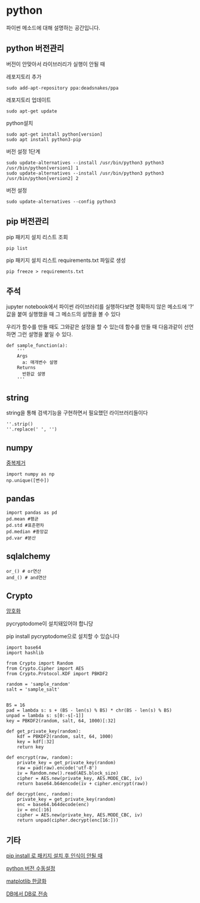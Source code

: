 # python
파이썬 메소드에 대해 설명하는 공간입니다.

## python 버전관리
버전이 안맞아서 라이브러리가 실행이 안될 때

레포지토리 추가

    sudo add-apt-repository ppa:deadsnakes/ppa
레포지토리 업데이트

    sudo apt-get update
python설치

    sudo apt-get install python[version]
    sudo apt install python3-pip
버전 설정 1단계

    sudo update-alternatives --install /usr/bin/python3 python3 /usr/bin/python[version1] 1
    sudo update-alternatives --install /usr/bin/python3 python3 /usr/bin/python[version2] 2
버전 설정
    
    sudo update-alternatives --config python3

## pip 버전관리

pip 패키지 설치 리스트 조회

    pip list

pip 패키지 설치 리스트 requirements.txt 파일로 생성

    pip freeze > requirements.txt

## 주석

jupyter notebook에서 파이썬 라이브러리를 실행하다보면 정확하지 않은 메소드에 '?' 값을 붙여 실행했을 때 그 메소드의 설명을 볼 수 있다

우리가 함수를 만들 때도 그와같은 설정을 할 수 있는데 함수를 만들 때 다음과같이 선언하면 그런 설명을 붙일 수 있다.

    def sample_function(a):
        '''
        Args
          a: 매개변수 설명
        Returns
          반환값 설명
        '''

## string
string을 통해 검색기능을 구현하면서 필요했던 라이브러리들이다

    ''.strip()
    ''.replace(' ', '')

## numpy

[중복제거](https://github.com/bigstones/python/blob/master/code/numpy/%EC%A4%91%EB%B3%B5%EC%A0%9C%EA%B1%B0.py)
    
    import numpy as np
    np.unique([변수])
    
## pandas

    import pandas as pd
    pd.mean #평균
    pd.std #표준편차
    pd.median #중앙값
    pd.var #분산

## sqlalchemy

    or_() # or연산
    and_() # and연산

## Crypto

[암호화](https://github.com/bigstones/python/blob/master/%5B99%5D%EB%82%B4%EB%B6%80_pycryptodome.py)

pycryptodome이 설치돼있어야 합니당

pip install pycryptodome으로 설치할 수 있습니다

    import base64
    import hashlib

    from Crypto import Random 
    from Crypto.Cipher import AES
    from Crypto.Protocol.KDF import PBKDF2

    random = 'sample_random'
    salt = 'sample_salt'


    BS = 16
    pad = lambda s: s + (BS - len(s) % BS) * chr(BS - len(s) % BS)
    unpad = lambda s: s[0:-s[-1]]
    key = PBKDF2(random, salt, 64, 1000)[:32]

    def get_private_key(random):
        kdf = PBKDF2(random, salt, 64, 1000)
        key = kdf[:32]
        return key

    def encrypt(raw, random):
        private_key = get_private_key(random)
        raw = pad(raw).encode('utf-8')
        iv = Random.new().read(AES.block_size)
        cipher = AES.new(private_key, AES.MODE_CBC, iv)
        return base64.b64encode(iv + cipher.encrypt(raw))

    def decrypt(enc, random):
        private_key = get_private_key(random)
        enc = base64.b64decode(enc)
        iv = enc[:16]
        cipher = AES.new(private_key, AES.MODE_CBC, iv)
        return unpad(cipher.decrypt(enc[16:]))

## 기타


[pip install 로 패키지 설치 후 인식이 안될 때](https://github.com/bigstones/python/blob/master/module%20%EC%9D%B8%EC%8B%9D%EC%9D%B4%20%EC%95%88%EB%90%A0%20%EB%95%8C)

[python 버전 수동설정](https://github.com/bigstones/python/blob/master/python%20%EB%B2%84%EC%A0%84%20%EC%98%A4%EB%A5%98%20%EB%82%AC%EC%9D%84%20%EB%95%8C)

[matplotlib 한글화](https://github.com/bigstones/python/blob/master/Matplotlib%20%ED%95%9C%EA%B8%80%ED%99%94.ipynb)

[DB에서 DB로 전송](https://github.com/bigstones/python/blob/master/db_to_db.py)
